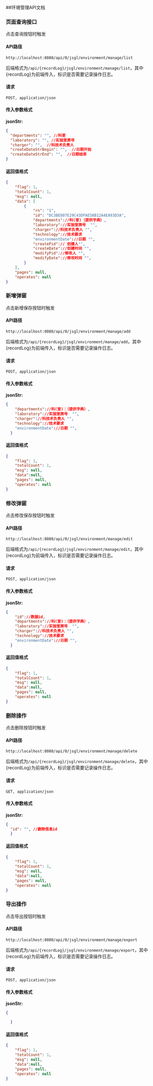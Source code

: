 ##环境管理API文档

### 页面查询接口

点击查询按钮时触发

#### API路径

```http
http://localhost:8080/api/0/jsgl/environment/manage/list
```

后端格式为`/api/{recordLog}/jsgl/environment/manage/list`，其中{recordLog}为前端传入，标识是否需要记录操作日志。

#### 请求

```
POST, application/json
```

#### 传入参数格式
**jsonStr:**
```json
{
  "departments": "", //科室
  "laboratory": "", //实验室房号
  "charger": "",  //科技术负责人
  "createDateStrBegin": "",  //日期开始
  "createDateStrEnd": "",  //日期结束
}
```

#### 返回值格式

```json
{
    "flag": 1,
    "totalCount": 1,
    "msg": null,
    "data": [
		{
			"rn": "1",
			"id": "DC3BE807E29C43DFAE58B12A4EA93D3A",
			"departments"://科(室)（提供字典）,
			"laboratory"://实验室房号  "",
			"charger"://科技术负责人 "",
            "technology"://技术要求
            "environmentDate"://日期 "",
			"createPid":// 创建人"",
			"createDate"://创建时间 "",
			"modifyPid"://修改人 "",
			"modifyDate"://修改时间 "",
		}
    ],
    "pages": null,
    "operates": null
}
```


### 新增弹窗

点击新增保存按钮时触发

#### API路径

```http
http://localhost:8080/api/0/jsgl/environment/manage/add
```

后端格式为`/api/{recordLog}/jsgl/environment/manage/add`，其中{recordLog}为前端传入，标识是否需要记录操作日志。

#### 请求

```
POST, application/json
```

#### 传入参数格式
**jsonStr:**
```json
{
    "departments"://科(室)：（提供字典）,
    "laboratory"://实验室房号  "",
    "charger"://科技术负责人 "",
    "technology"://技术要求
    "environmentDate"://日期 "",
  }
```

#### 返回值格式

```json
{
    "flag": 1,
    "totalCount": 1,
    "msg": null,
    "data":null,
    "pages": null,
    "operates": null
}
```

### 修改弹窗

点击修改保存按钮时触发

#### API路径

```http
http://localhost:8080/api/0/jsgl/environment/manage/edit
```

后端格式为`/api/{recordLog}/jsgl/environment/manage/edit`，其中{recordLog}为前端传入，标识是否需要记录操作日志。

#### 请求

```
POST, application/json
```

#### 传入参数格式
**jsonStr:**
```json
{
    "id"://数据id,
    "departments"://科(室)：（提供字典）,
    "laboratory"://实验室房号  "",
    "charger"://科技术负责人 "",
    "technology"://技术要求
    "environmentDate"://日期 "",
  }
```

#### 返回值格式

```json
{
    "flag": 1,
    "totalCount": 1,
    "msg": null,
    "data":null,
    "pages": null,
    "operates": null
}
````

### 删除操作

点击删除按钮时触发

#### API路径

```http
http://localhost:8080/api/0/jsgl/environment/manage/delete
```

后端格式为`/api/{recordLog}/jsgl/environment/manage/delete`，其中{recordLog}为前端传入，标识是否需要记录操作日志。

#### 请求

```
GET, application/json
```

#### 传入参数格式
**jsonStr:**
```json
{
  "id": "", //删除信息id
  }
```

#### 返回值格式

```json
{
    "flag": 1,
    "totalCount": 1,
    "msg": null,
    "data":null,
    "pages": null,
    "operates": null
}
````

### 导出操作

点击导出按钮时触发

#### API路径

```http
http://localhost:8080/api/0/jsgl/environment/manage/export
```

后端格式为`/api/{recordLog}/jsgl/environment/manage/export`，其中{recordLog}为前端传入，标识是否需要记录操作日志。

#### 请求

```
POST, application/json
```

#### 传入参数格式
**jsonStr:**
```json
{

  }
```

#### 返回值格式

```json
{
    "flag": 1,
    "totalCount": 1,
    "msg": null,
    "data":null,
    "pages": null,
    "operates": null
}
````